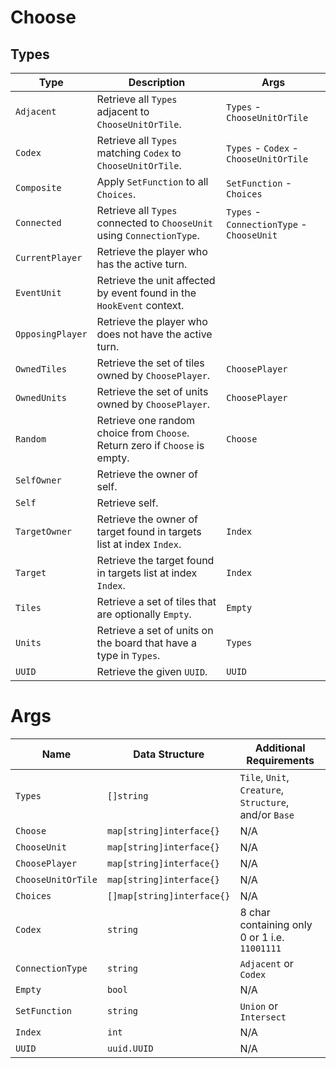 # Choose

## Types

| **Type**         | **Description**                                                             | **Args**                                  |
|------------------|-----------------------------------------------------------------------------|-------------------------------------------|
| `Adjacent`       | Retrieve all `Types` adjacent to `ChooseUnitOrTile`.                        | `Types` - `ChooseUnitOrTile`              |
| `Codex`          | Retrieve all `Types` matching `Codex` to `ChooseUnitOrTile`.                | `Types` - `Codex` - `ChooseUnitOrTile`    |
| `Composite`      | Apply `SetFunction` to all `Choices`.                                       | `SetFunction` - `Choices`                 |
| `Connected`      | Retrieve all `Types` connected to `ChooseUnit` using `ConnectionType`.      | `Types` - `ConnectionType` - `ChooseUnit` |
| `CurrentPlayer`  | Retrieve the player who has the active turn.                                |                                           |
| `EventUnit`      | Retrieve the unit affected by event found in the `HookEvent` context.       |                                           |
| `OpposingPlayer` | Retrieve the player who does not have the active turn.                      |                                           |
| `OwnedTiles`     | Retrieve the set of tiles owned by `ChoosePlayer`.                          | `ChoosePlayer`                            |
| `OwnedUnits`     | Retrieve the set of units owned by `ChoosePlayer`.                          | `ChoosePlayer`                            |
| `Random`         | Retrieve one random choice from `Choose`. Return zero if `Choose` is empty. | `Choose`                                  |
| `SelfOwner`      | Retrieve the owner of self.                                                 |                                           |
| `Self`           | Retrieve self.                                                              |                                           |
| `TargetOwner`    | Retrieve the owner of target found in targets list at index `Index`.        | `Index`                                   |
| `Target`         | Retrieve the target found in targets list at index `Index`.                 | `Index`                                   |
| `Tiles`          | Retrieve a set of tiles that are optionally `Empty`.                        | `Empty`                                   |
| `Units`          | Retrieve a set of units on the board that have a type in `Types`.           | `Types`                                   |
| `UUID`           | Retrieve the given `UUID`.                                                  | `UUID`                                    |

# Args

| **Name**           | **Data Structure**         | **Additional Requirements**                            |
|--------------------|----------------------------|--------------------------------------------------------|
| `Types`            | `[]string`                 | `Tile`, `Unit`, `Creature`, `Structure`, and/or `Base` |
| `Choose`           | `map[string]interface{}`   | N/A                                                    |
| `ChooseUnit`       | `map[string]interface{}`   | N/A                                                    |
| `ChoosePlayer`     | `map[string]interface{}`   | N/A                                                    |
| `ChooseUnitOrTile` | `map[string]interface{}`   | N/A                                                    |
| `Choices`          | `[]map[string]interface{}` | N/A                                                    |
| `Codex`            | `string`                   | 8 char containing only 0 or 1 i.e. `11001111`          |
| `ConnectionType`   | `string`                   | `Adjacent` or `Codex`                                  |
| `Empty`            | `bool`                     | N/A                                                    |
| `SetFunction`      | `string`                   | `Union` or `Intersect`                                 |
| `Index`            | `int`                      | N/A                                                    |
| `UUID`             | `uuid.UUID`                | N/A                                                    |
